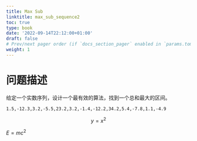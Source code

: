```yaml
---
title: Max Sub
linktitle: max_sub_sequence2
toc: true
type: book
date: '2022-09-14T22:12:00+01:00'
draft: false
# Prev/next pager order (if `docs_section_pager` enabled in `params.toml`)
weight: 1
---
```


# 问题描述

给定一个实数序列，设计一个最有效的算法，找到一个总和最大的区间。

```
1.5,-12.3,3.2,-5.5,23.2,3.2,-1.4,-12.2,34.2,5.4,-7.8,1.1,-4.9
```

$$
y = x^2
$$

$E=mc^2$
